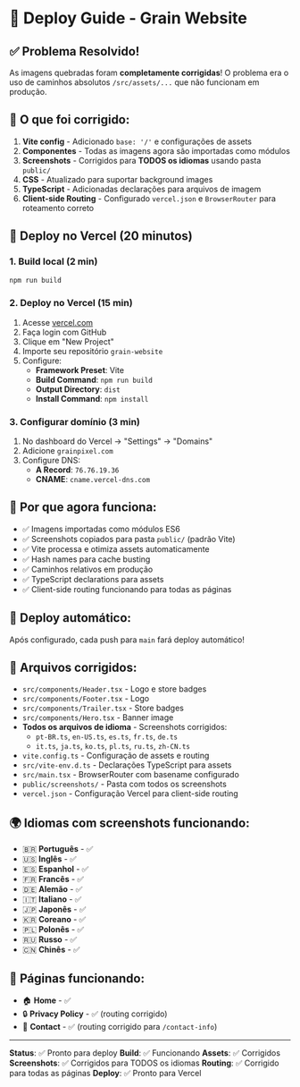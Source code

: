 # 🚀 Deploy Guide - Grain Website

## ✅ Problema Resolvido!
As imagens quebradas foram **completamente corrigidas**! O problema era o uso de caminhos absolutos `/src/assets/...` que não funcionam em produção.

## 🔧 O que foi corrigido:
1. **Vite config** - Adicionado `base: '/'` e configurações de assets
2. **Componentes** - Todas as imagens agora são importadas como módulos
3. **Screenshots** - Corrigidos para **TODOS os idiomas** usando pasta `public/`
4. **CSS** - Atualizado para suportar background images
5. **TypeScript** - Adicionadas declarações para arquivos de imagem
6. **Client-side Routing** - Configurado `vercel.json` e `BrowserRouter` para roteamento correto

## 🚀 Deploy no Vercel (20 minutos)

### 1. **Build local (2 min)**
```bash
npm run build
```

### 2. **Deploy no Vercel (15 min)**
1. Acesse [vercel.com](https://vercel.com)
2. Faça login com GitHub
3. Clique em "New Project"
4. Importe seu repositório `grain-website`
5. Configure:
   - **Framework Preset**: Vite
   - **Build Command**: `npm run build`
   - **Output Directory**: `dist`
   - **Install Command**: `npm install`

### 3. **Configurar domínio (3 min)**
1. No dashboard do Vercel → "Settings" → "Domains"
2. Adicione `grainpixel.com`
3. Configure DNS:
   - **A Record**: `76.76.19.36`
   - **CNAME**: `cname.vercel-dns.com`

## 🎯 Por que agora funciona:
- ✅ Imagens importadas como módulos ES6
- ✅ Screenshots copiados para pasta `public/` (padrão Vite)
- ✅ Vite processa e otimiza assets automaticamente
- ✅ Hash names para cache busting
- ✅ Caminhos relativos em produção
- ✅ TypeScript declarations para assets
- ✅ Client-side routing funcionando para todas as páginas

## 🔄 Deploy automático:
Após configurado, cada push para `main` fará deploy automático!

## 📁 Arquivos corrigidos:
- `src/components/Header.tsx` - Logo e store badges
- `src/components/Footer.tsx` - Logo
- `src/components/Trailer.tsx` - Store badges  
- `src/components/Hero.tsx` - Banner image
- **Todos os arquivos de idioma** - Screenshots corrigidos:
  - `pt-BR.ts`, `en-US.ts`, `es.ts`, `fr.ts`, `de.ts`
  - `it.ts`, `ja.ts`, `ko.ts`, `pl.ts`, `ru.ts`, `zh-CN.ts`
- `vite.config.ts` - Configuração de assets e routing
- `src/vite-env.d.ts` - Declarações TypeScript para assets
- `src/main.tsx` - BrowserRouter com basename configurado
- `public/screenshots/` - Pasta com todos os screenshots
- `vercel.json` - Configuração Vercel para client-side routing

## 🌍 Idiomas com screenshots funcionando:
- 🇧🇷 **Português** - ✅
- 🇺🇸 **Inglês** - ✅  
- 🇪🇸 **Espanhol** - ✅
- 🇫🇷 **Francês** - ✅
- 🇩🇪 **Alemão** - ✅
- 🇮🇹 **Italiano** - ✅
- 🇯🇵 **Japonês** - ✅
- 🇰🇷 **Coreano** - ✅
- 🇵🇱 **Polonês** - ✅
- 🇷🇺 **Russo** - ✅
- 🇨🇳 **Chinês** - ✅

## 📄 Páginas funcionando:
- 🏠 **Home** - ✅
- 🔒 **Privacy Policy** - ✅ (routing corrigido)
- 📧 **Contact** - ✅ (routing corrigido para `/contact-info`)

---
**Status**: ✅ Pronto para deploy
**Build**: ✅ Funcionando
**Assets**: ✅ Corrigidos
**Screenshots**: ✅ Corrigidos para TODOS os idiomas
**Routing**: ✅ Corrigido para todas as páginas
**Deploy**: ✅ Pronto para Vercel
